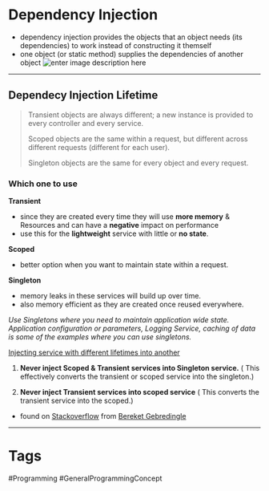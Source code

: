 # Dependency Injection

- dependency injection provides the objects that an object needs (its dependencies) to work instead of constructing it themself
- one object (or static method) supplies the dependencies of another object
![enter image description here](https://i.imgur.com/aW0yYJM.jpg)

***

## Dependecy Injection Lifetime

>Transient objects are always different; a new instance is provided to every controller and every service.
>
>Scoped objects are the same within a request, but different across different requests (different for each user).
>
>Singleton objects are the same for every object and every request.

### Which one to use

**Transient**

-   since they are created every time they will use **more memory** & Resources and can have a **negative** impact on performance
-   use this for the **lightweight** service with little or **no state**.

**Scoped**

-   better option when you want to maintain state within a request.

**Singleton**

-   memory leaks in these services will build up over time.
-   also memory efficient as they are created once reused everywhere.

_Use Singletons where you need to maintain application wide state. Application configuration or parameters, Logging Service, caching of data is some of the examples where you can use singletons._

<ins>Injecting service with different lifetimes into another</ins>

1.  **Never inject Scoped & Transient services into Singleton service.** ( This effectively converts the transient or scoped service into the singleton.)
    
2.  **Never inject Transient services into scoped service** ( This converts the transient service into the scoped.)

- found on [Stackoverflow](https://stackoverflow.com/questions/38138100/addtransient-addscoped-and-addsingleton-services-differences) from [Bereket Gebredingle](https://stackoverflow.com/users/8954773/bereket-gebredingle)

***

# Tags

#Programming #GeneralProgrammingConcept